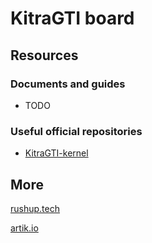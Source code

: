 # KitraGTI board

## Resources

### Documents and guides

- TODO

### Useful official repositories

- [KitraGTI-kernel](https://github.com/rushup/rushup-linux-artik)

## More

[rushup.tech](http://rushup.tech/)

[artik.io](https://www.artik.io/partner/faeplusplus/)

